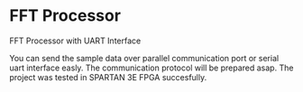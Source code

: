 # FFT Processor
FFT Processor with UART Interface

You can send the sample data over parallel communication port or serial uart interface easly.
The communication protocol will be prepared asap.
The project was tested in SPARTAN 3E FPGA succesfully. 
